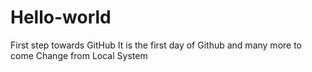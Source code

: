 # Hello-world
First step towards GitHub
It is the first day of Github and many more to come
Change from Local System
